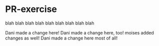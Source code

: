 # PR-exercise
blah
blah
blah
blah
blah
blah
blah
blah
blah

Dani made a change here!
Dani made a change here, too!
moises added changes as well!
Dani made a change here most of all!
